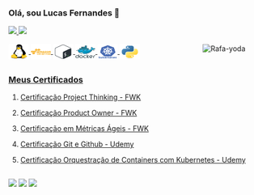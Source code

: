 ### Olá, sou Lucas Fernandes 👋

<div>
  <a href="https://github.com/LucasFernandes28">
  <img height="150em" src="https://github-readme-stats.vercel.app/api?username=LucasFernandesSRE&show_icons=true&theme=dark&include_all_commits=true&count_private=true"/>
  <img height="130em" src="https://github-readme-stats.vercel.app/api/top-langs/?username=LucasFernandesSRE&layout=compact&langs_count=7&theme=dark"/>
</div>

<div style="display: inline_block"><br>
  <img align="center" alt="Rafa-Js" height="30" width="40" src="https://raw.githubusercontent.com/devicons/devicon/master/icons/linux/linux-original.svg">
  <img align="center" alt="Rafa-Ts" height="30" width="40" src="https://raw.githubusercontent.com/devicons/devicon/master/icons/amazonwebservices/amazonwebservices-plain-wordmark.svg">
  <img align="center" alt="Rafa-React" height="30" width="40" src="https://raw.githubusercontent.com/devicons/devicon/master/icons/bash/bash-original.svg">
  <img align="center" alt="Rafa-HTML" height="30" width="40" src="https://raw.githubusercontent.com/devicons/devicon/master/icons/docker/docker-original-wordmark.svg">
  <img align="center" alt="Rafa-CSS" height="30" width="40" src="https://raw.githubusercontent.com/devicons/devicon/master/icons/kubernetes/kubernetes-plain-wordmark.svg">
  <img align="center" alt="Rafa-Python" height="30" width="40" src="https://raw.githubusercontent.com/devicons/devicon/master/icons/python/python-original.svg">
  <img align="right" alt="Rafa-yoda" height="90" width="120" src="https://www.vinsguru.com/wp-content/uploads/2019/08/vins-aws-ecr.gif">
</div>
  
##

### Meus Certificados
  
1. [Certificação Project Thinking - FWK](https://github.com/LucasFernandes28/meus_certificados/blob/d26248abbcd766fb10e2cf18524f51a45ca58bed/Certificado%20de%20Participa%C3%A7%C3%A3o%20do%20Project%20Thinking%20-%20Lucas%20de%20Andrade%20Fernandes.pdf)
2. [Certificação Product Owner - FWK](https://github.com/LucasFernandes28/meus_certificados/blob/82526af760b8e284684f1799c9cc92e03741c44a/Certificado%20de%20Participa%C3%A7%C3%A3o%20PO%20-%20Lucas%20de%20Andrade%20Fernandes.pdf)
3. [Certificação em Métricas Ágeis - FWK](https://github.com/LucasFernandes28/meus_certificados/blob/9e610cb07b5134655c197b34914a0679122f2d9a/Certificado%20de%20Participa%C3%A7%C3%A3o%20M%C3%A9tricas%20%C3%81geis%20-%20Lucas%20de%20Andrade%20Fernandes.pdf)
4. [Certificação Git e Github - Udemy](https://github.com/LucasFernandes28/meus_certificados/blob/cb9f39e28cebf4ecc758d7e2fc6dc9804d9d27ca/Certificado%20-%20Git%20e%20GitHub.pdf)

5. [Certificação Orquestração de Containers com Kubernetes - Udemy](https://github.com/LucasFernandes28/meus_certificados/blob/7ad79445cabe84eee6e449cf3df4685d9b50366d/Certificado%20-%20Orquestra%C3%A7%C3%A3o%20de%20Containers%20com%20Kubernetes.pdf)
  
##
  
<div> 

  <a href = "mailto:contato@lucasfernandes.sre@gmail.com"><img src="https://img.shields.io/badge/-Gmail-%23333?style=for-the-badge&logo=gmail&logoColor=white" target="_blank"></a>
  <a href="https://www.linkedin.com/in/lucas-fernandes-a39486a5/" target="_blank"><img src="https://img.shields.io/badge/-LinkedIn-%230077B5?style=for-the-badge&logo=linkedin&logoColor=white" target="_blank"></a> 
  <a href="https://instagram.com/lucasfernandes28" target="_blank"><img src="https://img.shields.io/badge/-Instagram-%23E4405F?style=for-the-badge&logo=instagram&logoColor=white" target="_blank"></a>
 
</div>
